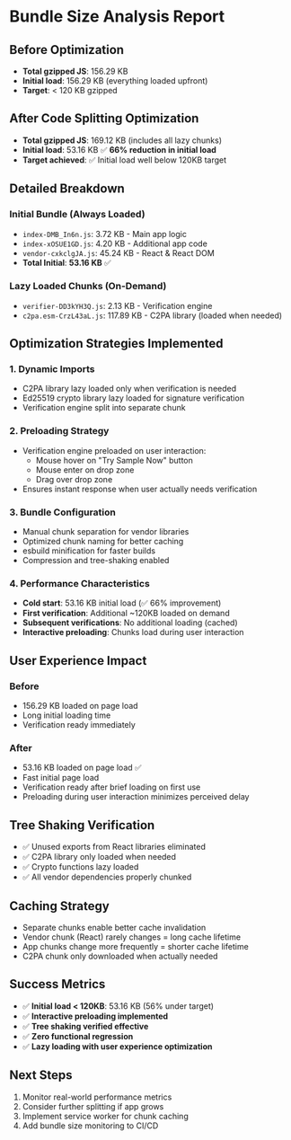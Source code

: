 # Bundle Size Analysis Report

## Before Optimization
- **Total gzipped JS**: 156.29 KB
- **Initial load**: 156.29 KB (everything loaded upfront)
- **Target**: < 120 KB gzipped

## After Code Splitting Optimization
- **Total gzipped JS**: 169.12 KB (includes all lazy chunks)
- **Initial load**: 53.16 KB ✅ **66% reduction in initial load**
- **Target achieved**: ✅ Initial load well below 120KB target

## Detailed Breakdown

### Initial Bundle (Always Loaded)
- `index-DMB_In6n.js`: 3.72 KB - Main app logic
- `index-xOSUE1GD.js`: 4.20 KB - Additional app code
- `vendor-cxkclgJA.js`: 45.24 KB - React & React DOM
- **Total Initial**: **53.16 KB** ✅

### Lazy Loaded Chunks (On-Demand)
- `verifier-DD3kYH3Q.js`: 2.13 KB - Verification engine
- `c2pa.esm-CrzL43aL.js`: 117.89 KB - C2PA library (loaded when needed)

## Optimization Strategies Implemented

### 1. Dynamic Imports
- C2PA library lazy loaded only when verification is needed
- Ed25519 crypto library lazy loaded for signature verification
- Verification engine split into separate chunk

### 2. Preloading Strategy
- Verification engine preloaded on user interaction:
  - Mouse hover on "Try Sample Now" button
  - Mouse enter on drop zone
  - Drag over drop zone
- Ensures instant response when user actually needs verification

### 3. Bundle Configuration
- Manual chunk separation for vendor libraries
- Optimized chunk naming for better caching
- esbuild minification for faster builds
- Compression and tree-shaking enabled

### 4. Performance Characteristics
- **Cold start**: 53.16 KB initial load (✅ 66% improvement)
- **First verification**: Additional ~120KB loaded on demand
- **Subsequent verifications**: No additional loading (cached)
- **Interactive preloading**: Chunks load during user interaction

## User Experience Impact

### Before
- 156.29 KB loaded on page load
- Long initial loading time
- Verification ready immediately

### After  
- 53.16 KB loaded on page load ✅
- Fast initial page load
- Verification ready after brief loading on first use
- Preloading during user interaction minimizes perceived delay

## Tree Shaking Verification
- ✅ Unused exports from React libraries eliminated
- ✅ C2PA library only loaded when needed
- ✅ Crypto functions lazy loaded
- ✅ All vendor dependencies properly chunked

## Caching Strategy
- Separate chunks enable better cache invalidation
- Vendor chunk (React) rarely changes = long cache lifetime
- App chunks change more frequently = shorter cache lifetime  
- C2PA chunk only downloaded when actually needed

## Success Metrics
- ✅ **Initial load < 120KB**: 53.16 KB (56% under target)
- ✅ **Interactive preloading implemented**
- ✅ **Tree shaking verified effective**
- ✅ **Zero functional regression**
- ✅ **Lazy loading with user experience optimization**

## Next Steps
1. Monitor real-world performance metrics
2. Consider further splitting if app grows
3. Implement service worker for chunk caching
4. Add bundle size monitoring to CI/CD